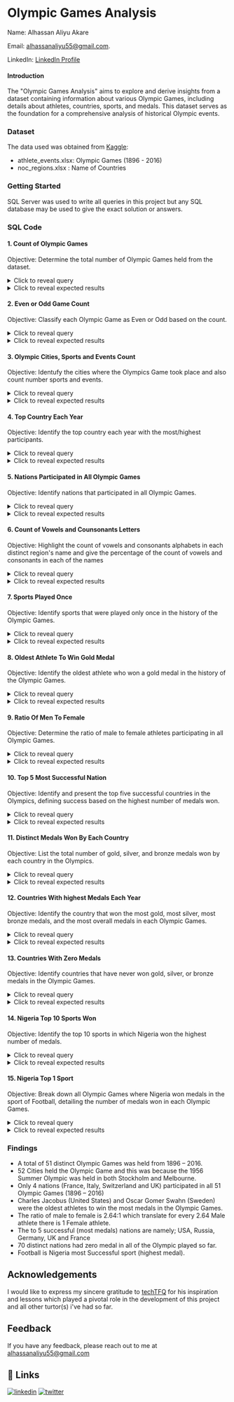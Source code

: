 
# Olympic Games Analysis
Name: Alhassan Aliyu Akare

Email: alhassanaliyu55@gmail.com.

LinkedIn: [LinkedIn Profile](https://www.linkedin.com/in/aliyu-alhassan-130482257?utm_source=share&utm_campaign=share_via&utm_content=profile&utm_medium=android_app)




#### Introduction

The "Olympic Games Analysis" aims to explore and derive insights from a dataset containing information about various Olympic Games, including details about athletes, countries, sports, and medals. This dataset serves as the foundation for a comprehensive analysis of historical Olympic events.

### Dataset
The data used was obtained from [Kaggle](https://www.kaggle.com/datasets/heesoo37/120-years-of-olympic-history-athletes-and-results):
- athlete_events.xlsx: Olympic Games (1896 - 2016)
- noc_regions.xlsx : Name of Countries

### Getting Started
SQL Server was used to write all queries in this project but any SQL database may be used to give the exact solution or answers.

### SQL Code

#### 1. Count of Olympic Games
Objective: Determine the total number of Olympic Games held from the dataset.

<details>
  <summary>Click to reveal query</summary>

```sql
select count(distinct(Games)) as Olympic_Games
	from athlete_events;
```
</details>

<details>
  <summary>Click to reveal expected results</summary>

  |Olympic_Games|
  |-------------|
  |51           |
</details>



#### 2. Even or Odd Game Count
Objective: Classify each Olympic Game as Even or Odd based on the count.

<details>
  <summary>Click to reveal query</summary>

```sql
select *,
	case 
		when (a.Game_count % 2) = 0 
			then 'Even'
				else 'Odd'
					end As Even_or_Odd
from (select distinct games as Games, count(games) as Game_Count 
	from athlete_events group by Games ) as a
	group by a.Games,a.Game_count;
```
</details>

<details>
  <summary>Click to reveal expected results</summary>

  |Games| Games_Count| Even or Odd|
  |-----|------------|------------|
  |1924 Summer	|5233	|Odd|
|1988 Winter	|2639	|Odd|
|1980 Winter	|1746	|Even|
|1906 Summer	|1733	|Odd
|2006 Winter	|4382	|Even
|1928 Summer	|4992	|Even
|1992 Summer	|12977	|Odd
|1960 Winter	|1116	|Even
|1984 Winter	|2134	|Even
|1968 Summer	|8588	|Even
|1900 Summer	|1936	|Even
|2016 Summer	|13688	|Even
|1932 Winter	|352	|Even
|1908 Summer	|3101	|Odd
|1912 Summer	|4040	|Even
|1936 Summer	|6506	|Even
|1976 Summer	|8641	|Odd
|1992 Winter	|3436	|Even
|1956 Winter	|1307	|Odd
|2008 Summer	|13602	|Even
|1984 Summer	|9454	|Even
|1964 Summer	|7702	|Even
|2014 Winter	|4891	|Odd
|1924 Winter	|460	|Even
|2004 Summer	|13443	|Odd
|2012 Summer	|12920	|Even
|1998 Winter	|3605	|Odd
|1972 Summer	|10304	|Even
|1936 Winter	|895	|Odd
|2000 Summer	|13821	|Odd
|1980 Summer	|7191	|Odd
|1988 Summer	|12037	|Odd
|1960 Summer	|8119	|Odd
|1904 Summer	|1301	|Odd
|2010 Winter	|4402	|Even
|1920 Summer	|4292	|Even
|1948 Winter	|1075	|Odd
|1948 Summer	|6405	|Odd
|1952 Summer	|8270	|Even
|1956 Summer	|5127	|Odd
|1952 Winter	|1088	|Even
|1964 Winter	|1778	|Even
|1996 Summer	|13780	|Even
|1972 Winter	|1655	|Odd
|1896 Summer	|380	|Even
|1994 Winter	|3160	|Even
|1932 Summer	|2969	|Odd
|1976 Winter	|1861	|Odd
|1968 Winter	|1891	|Odd
|2002 Winter	|4109	|Odd
|1928 Winter	|582	|Even|
</details>


#### 3. Olympic Cities, Sports and Events Count
Objective: Identufy the cities where the Olympics Game took place and also count number sports and events.

<details>
  <summary>Click to reveal query</summary>

```sql
select distinct(City), Games, count(distinct sport) as Sport, count(distinct event) as Event 
	from athlete_events group by city, games
		order by Games;
```
</details>

<details>
  <summary>Click to reveal expected results</summary>

  |City| Games|  Sports| Events|
  |-----|--------|-----|----|
 |Athina|	1896 Summer|	9|	43|
|Paris	|1900 Summer	|20	|90|
|St. Louis	|1904 Summer	|18	|95|
|Athina	|1906 Summer	|13	|74|
|London	|1908 Summer	|24|	109|
|Stockholm|	1912 Summer	|17	|107|
|Antwerpen|	1920 Summer	|25	|158|
|Paris	|1924 Summer	|20	|131|
|Chamonix|	1924 Winter	|10	|17|
|Amsterdam|	1928 Summer	|17	|122|
|Sankt Moritz|	1928 Winter	|8	|14|
|Los Angeles|	1932 Summer	|18	|131
|Lake Placid|	1932 Winter	|7	|14|
|Berlin	|1936 Summer	|24|	150|
|Garmisch-Partenkirchen	|1936 Winter|	8|	17|
|London	|1948 Summer	|20	|153|
|Sankt Moritz|	1948 Winter|	9	|22|
|Helsinki	|1952 Summer	|19	|149|
|Oslo	|1952 Winter|	8	|22|
|Stockholm	|1956 Summer	|1	|6|
|Melbourne	|1956 Summer	|18	|145|
|Cortina d'Ampezzo|	1956 Winter|	8|	24|
|Roma	|1960 Summer	|19	|150|
|Squaw Valley|	1960 Winter|	8|	27|
|Tokyo	|1964 Summer	|21	|163|
|Innsbruck	|1964 Winter	|10|	34|
|Mexico City	|1968 Summer	|20	|172|
|Grenoble	|1968 Winter	|10	|35|
|Munich	|1972 Summer	|23	|193|
|Sapporo	|1972 Winter	|10	|35|
|Montreal	|1976 Summer	|23	|198|
|Innsbruck	|1976 Winter	|10|	37|
|Moskva	|1980 Summer	|23	|203|
|Lake Placid	|1980 Winter	|10|	38|
|Los Angeles	|1984 Summer	|25|	221|
|Sarajevo	|1984 Winter	|10	|39|
|Seoul	|1988 Summer	|27|	237|
|Calgary	|1988 Winter	|10	|46|
|Barcelona	|1992 Summer	|29	|257|
|Albertville	|1992 Winter|	12|	57|
|Lillehammer	|1994 Winter|	12|	61|
|Atlanta	|1996 Summer	|31	|271|
|Nagano	|1998 Winter	|14	|68|
|Sydney	|2000 Summer	|34|	300|
|Salt Lake City|	2002 Winter	|15	|78|
|Athina	|2004 Summer	|34	|301|
|Torino	||2006 Winter	|15|	84|
|Beijing	|2008 Summer	|34|	302|
|Vancouver	|2010 Winter	|15|	86|
|London	|2012 Summer	|32	|302|
|Sochi	|2014 Winter	|15	|98|
|Rio de Janeiro	|2016 Summer	|34	|306|

</details>


#### 4. Top Country Each Year
Objective: Identify the top country each year with the most/highest participants.

<details>
  <summary>Click to reveal query</summary>

```sql
With cte as (select distinct concat(first_value(region) over (partition by games order by count(games) desc), ' - ', 
			first_value(games) over (partition by (games) order by count(games))) as Top_Country_Each_Year, Count(games) as Games
		from athlete_events as AE join noc_regions as NR on AE.NOC = NR.NOC
		where games in ('1896 Summer', '1900 Summer', '1904 Summer', '1906 Summer', '1908 Summer', '1912 Summer',
			'1920 Summer', '1924 Summer', '1924 Winter', '1928 Summer', '1928 Winter', '1932 Summer',
			'1932 Winter', '1936 Summer', '1936 Winter', '1948 Summer', '1948 Winter', '1952 Summer',
			'1952 Winter', '1956 Summer', '1956 Winter', '1960 Summer', '1960 Winter', '1964 Summer',
			'1964 Winter', '1968 Summer', '1968 Winter', '1972 Summer', '1972 Winter', '1976 Summer',
			'1976 Winter', '1980 Summer', '1980 Winter', '1984 Summer', '1984 Winter', '1988 Summer',
			'1988 Winter', '1992 Summer', '1992 Winter', '1994 Winter', '1996 Summer', '1998 Winter',
			'2000 Summer', '2002 Winter', '2004 Summer', '2006 Winter', '2008 Summer', '2008 Winter',
			'2010 Winter', '2012 Summer', '2014 Winter', '2016 Summer') 
		group by 
			region, games
		)
select 
		Top_Country_Each_Year, max(games) as Max_Games
from
		cte
	group by Top_Country_Each_Year 
	order by Top_Country_Each_Year ;
```
</details>

<details>
  <summary>Click to reveal expected results</summary>

 |Top_Country_Each_Year| Max_Games|  
  |-----|--------|
  |Australia - 2000 Summer|	788
Belgium - 1920 Summer	|518
China - 2008 Summer	|777
France - 1900 Summer|	1071
France - 1924 Summer|	636
France - 1924 Winter|	68
Germany - 1928 Winter|	51
Germany - 1936 Summer|	581
Germany - 1952 Summer|	458
Germany - 1960 Winter|	110
Germany - 1964 Winter|	144
Germany - 1968 Summer|	778
Germany - 1968 Winter|	222
Germany - 1972 Summer|	1041
Germany - 1972 Winter|	191
Germany - 1976 Summer|	859
Germany - 1976 Winter|	202
Germany - 1980 Winter|	205
Germany - 1984 Winter|	225
Germany - 1988 Summer|	918
Germany - 1988 Winter|	253
Greece - 1896 Summer|	148
Greece - 1906 Summer|	495
Italy - 1956 Winter	|93
Norway - 1952 Winter|	101
Russia - 1980 Summer|	660
Sweden - 1912 Summer|	714
Switzerland - 1948 Winter|	99
UK - 1908 Summer	|972
UK - 1948 Summer	|590
USA - 1904 Summer	|1109
USA - 1928 Summer	|426
USA - 1932 Summer	|743
USA - 1932 Winter	|70
USA - 1936 Winter	|74
USA - 1956 Summer	|443
USA - 1960 Summer	|428
USA - 1964 Summer	|492
USA - 1984 Summer	|693
USA - 1992 Summer	|734
USA - 1992 Winter	|234
USA - 1994 Winter	|237
USA - 1996 Summer	|839
USA - 1998 Winter	|284
USA - 2002 Winter	|313
USA - 2004 Summer	|726
USA - 2006 Winter	|325
USA - 2010 Winter	|341
USA - 2012 Summer	|689
USA - 2014 Winter	|367
USA - 2016 Summer	|719

</details>


#### 5. Nations Participated in All Olympic Games
Objective: Identify nations that participated in all Olympic Games.

<details>
  <summary>Click to reveal query</summary>

```sql
select 
	Region as Nation, count(distinct(games)) as Game_Played
from 
	athlete_events join noc_regions on athlete_events.noc = noc_regions.noc
group by 
	region
having count(distinct(games)) = 51;
```
</details>

<details>
  <summary>Click to reveal expected results</summary>

  |Nation|Game_Played|
  |-------------|---|
  |France	|51
Italy	|51
Switzerland	|51
UK	|51

</details>


#### 6. Count of Vowels and Counsonants Letters
Objective: Highlight the count of vowels and consonants alphabets in each distinct region's name and give the percentage of the count of vowels and consonants in each of the names

<details>
  <summary>Click to reveal query</summary>

```sql
with cte1 as
		(select distinct region, len(region) as reg_len,
		len(replace(replace(replace(replace(replace(region, 'a', ''), 'e', ''), 'i', ''), 'o', ''), 'u', '')) as Consonant_Count
		from noc_regions ),

	cte2 as
		(select region, Consonant_Count,
		reg_len - consonant_Count as Vowel_Count,
		round( 100 * (reg_len - consonant_Count) / reg_len, 2) as vowel_perc, 
		round( 100 * Consonant_Count / reg_len, 2) as Consonant_Perc
		from cte1)
	select 
		Region, concat(vowel_Count, ' (', vowel_perc, '%)') as Vowel_Count_Perc,
		concat(Consonant_Count, ' (', Consonant_Perc, '%)') as Consonant_Count_Perc
	from cte2;
```
</details>

<details>
  <summary>Click to reveal expected results</summary>

  |Region|Vowel_Count_Perc|Consonant_Count_Perc|
  |-------------|--|--|
  |Afghanistan	|4 (36%)|	7 (63%)
Albania	|4 (57%)	|3 (42%)
Algeria	|4 (57%)	|3 (42%)
American Samoa	|7 (50%)	|7 (50%)
Andorra	|3 (42%)	|4 (57%)
Angola	|3 (50%)	|3 (50%)
Antigua	|4 (57%)	|3 (42%)
Argentina|	4 (44%)	|5 (55%)
Armenia	|4 (57%)	|3 (42%)
Aruba	|3 (60%)	|2 (40%)
Australia|	5 (55%)	|4 (44%)
Austria	|4 (57%)	|3 (42%)
Azerbaijan|	5 (50%)	|5 (50%)
Bahamas|	3 (42%)	|4 (57%)
Bahrain	|3 (42%)	|4 (57%)
Bangladesh|	3 (30%)	|7 (70%)
Barbados	|3 (37%)	|5 (62%)
Belarus	|3 (42%)	|4 (57%)
Belgium	|3 (42%)	|4 (57%)
Belize	|3 (50%)	|3 (50%)
Benin	|2 (40%)	|3 (60%)
Bermuda	|3 (42%)	|4 (57%)
Bhutan	|2 (33%)	|4 (66%)
Boliva	|3 (50%)	|3 (50%)
Bosnia and Herzegovina	|9 (40%)|	13 (59%)
Botswana|	3 (37%)	|5 (62%)
Brazil	|2 (33%)	|4 (66%)
Brunei	|3 (50%)	|3 (50%)
Bulgaria	|4 (50%)	|4 (50%)
Burkina Faso	|5 (41%)|	7 (58%)
Burundi	|3 (42%)|	4 (57%)
Cambodia|	4 (50%)|	4 (50%)
Cameroon|	4 (50%)	|4 (50%)
Canada	|3 (50%)	|3 (50%)
Cape Verde	|4 (40%)|	6 (60%)
Cayman Islands	|4 (28%)	|10 (71%)
Central African Republic|	8 (33%)	|16 (66%)
Chad	|1 (25%)	|3 (75%)
Chile	|2 (40%)	|3 (60%)
China	|2 (40%)	|3 (60%)
Colombia|	4 (50%)	|4 (50%)
Comoros	|3 (42%)	|4 (57%)
Cook Islands|	4 (33%)	|8 (66%)
Costa Rica	|4 (40%)	|6 (60%)
Croatia|	4 (57%)	|3 (42%)
Cuba|	2 (50%)	|2 (50%)
Curacao|	4 (57%)	|3 (42%)
Cyprus|	1 (16%)	|5 (83%)
Czech Republic|	4 (28%)	|10 (71%)
Democratic Republic of the Congo|	11 (34%)	|21 (65%)
Denmark	|2 (28%)	|5 (71%)
Djibouti|	4 (50%)	|4 (50%)
Dominica|	4 (50%)|	4 (50%)
Dominican Republic|	7 (38%)|	11 (61%)
Ecuador|	4 (57%)|	3 (42%)
Egypt	|1 (20%)|	4 (80%)
El Salvador|	4 (36%)	|7 (63%)
Equatorial Guinea|	10 (58%)|	7 (41%)
Eritrea |4 (57%)	|3 (42%)
Estonia	|4 (57%)	|3 (42%)
Ethiopia|	5 (62%)|	3 (37%)
Fiji	|2 (50%)	|2 (50%)
Finland	|2 (28%)	|5 (71%)
France	|2 (33%)	|4 (66%)
Gabon	|2 (40%)	|3 (60%)
Gambia	|3 (50%)	|3 (50%)
Georgia	|4 (57%)	|3 (42%)
Germany	|2 (28%)	|5 (71%)
Ghana	|2 (40%)	|3 (60%)
Greece	|3 (50%)	|3 (50%)
Grenada	|3 (42%)	|4 (57%)
Guam	|2 (50%)	|2 (50%)
Guatemala|	5 (55%)|	4 (44%)
Guinea	|4 (66%)	|2 (33%)
Guinea-Bissau	|7 (53%)	|6 (46%)
Guyana	|3 (50%)	|3 (50%)
Haiti	|3 (60%)	|2 (40%)
Honduras|	3 (37%)	|5 (62%)
Hungary	|2 (28%)	|5 (71%)
Iceland	|3 (42%)	|4 (57%)
India	|3 (60%)	|2 (40%)
Individual Olympic Athletes	|10 (37%)|	17 (62%)
Indonesia|	5 (55%)	|4 (44%)
Iran	|2 (50%)	|2 (50%)
Iraq	|2 (50%)	|2 (50%)
Ireland	|3 (42%)	|4 (57%)
Israel	|3 (50%)	|3 (50%)
Italy	|2 (40%)	|3 (60%)
Ivory Coast|	4 (36%)|	7 (63%)
Jamaica	|4 (57%)	|3 (42%)
Japan	|2 (40%)	|3 (60%)
Jordan	|2 (33%)	|4 (66%)
Kazakhstan|	3 (30%)	|7 (70%)
Kenya	|2 (40%)	|3 (60%)
Kiribati|	4 (50%)	|4 (50%)
Kosovo|	3 (50%)	|3 (50%)
Kuwait|	3 (50%)	|3 (50%)
Kyrgyzstan	|1 (10%)	|9 (90%)
Laos	|2 (50%)|	2 (50%)
Latvia	|3 (50%)|	3 (50%)
Lebanon	|3 (42%)|	4 (57%)
Lesotho	|3 (42%)|	4 (57%)
Liberia	|4 (57%)|	3 (42%)
Libya	|2 (40%)|	3 (60%)
Liechtenstein	|5 (38%)	|8 (61%)
Lithuania|	5 (55%)	|4 (44%)
Luxembourg|	4 (40%)	|6 (60%)
Macedonia	|5 (55%)|	4 (44%)
Madagascar	|4 (40%)|	6 (60%)
Malawi	|3 (50%)	|3 (50%)
Malaysia|	4 (50%)	|4 (50%)
Maldives|	3 (37%)	|5 (62%)
Mali	|2 (50%)	|2 (50%)
Malta	|2 (40%)	|3 (60%)
Marshall Islands	|4 (25%)	|12 (75%)
Mauritania|	6 (60%)	|4 (40%)
Mauritius	|5 (55%)	|4 (44%)
Mexico	|3 (50%)	|3 (50%)
Micronesia	|5 (50%)	|5 (50%)
Moldova	|3 (42%)	|4 (57%)
Monaco	|3 (50%)	|3 (50%)
Mongolia	|4 (50%)	|4 (50%)
Montenegro|	4 (40%)	|6 (60%)
Morocco	|3 (42%)	|4 (57%)
Mozambique	|5 (50%)	|5 (50%)
Myanmar	|2 (28%)	|5 (71%)
NA	|1 (50%)	|1 (50%)
Namibia|	4 (57%)	|3 (42%)
Nauru|	3 (60%)	|2 (40%)
Nepal|	2 (40%)|	3 (60%)
Netherlands	|3 (27%)	|8 (72%)
New Zealand	|4 (36%)	|7 (63%)
Nicaragua	|5 (55%)	|4 (44%)
Niger	|2 (40%)	|3 (60%)
Nigeria	|4 (57%)	|3 (42%)
North Korea	|4 (36%)	|7 (63%)
Norway	|2 (33%)	|4 (66%)
Oman	|2 (50%)	|2 (50%)
Pakistan|	3 (37%)	|5 (62%)
Palau	|3 (60%)	|2 (40%)
Palestine	|4 (44%)|	5 (55%)
Panama	|3 (50%)	|3 (50%)
Papua New Guinea	|8 (50%)|	8 (50%)
Paraguay|	4 (50%)|	4 (50%)
Peru|	2 (50%)	|2 (50%)
Philippines	|4 (36%)	|7 (63%)
Poland	|2 (33%)	|4 (66%)
Portugal	|3 (37%)	|5 (62%)
Puerto Rico|	5 (45%)|	6 (54%)
Qatar	|2 (40%)	|3 (60%)
Republic of Congo|	6 (35%)|	11 (64%)
Romania	|4 (57%)|	3 (42%)
Russia	|3 (50%)|	3 (50%)
Rwanda	|2 (33%)|	4 (66%)
Saint Kitts	|3 (27%)	|8 (72%)
Saint Lucia	|5 (45%)	|6 (54%)
Saint Vincent	|4 (30%)|	9 (69%)
Samoa	|3 (60%)|	2 (40%)
San Marino	|4 (40%)	|6 (60%)
Sao Tome and Principe	|8 (38%)|	13 (61%)
Saudi Arabia	|7 (58%)	|5 (41%)
Senegal	|3 (42%)	|4 (57%)
Serbia	|3 (50%)	|3 (50%)
Seychelles	|3 (30%)|	7 (70%)
Sierra Leone	|6 (50%)|	6 (50%)
Singapore|	4 (44%)	|5 (55%)
Slovakia|	4 (50%)	|4 (50%)
Slovenia|	4 (50%)	|4 (50%)
Solomon Islands|	5 (33%)|	10 (66%)
Somalia	|4 (57%)	|3 (42%)
South Africa|	5 (41%)	|7 (58%)
South Korea	|5 (45%)	|6 (54%)
South Sudan	|4 (36%)	|7 (63%)
Spain	|2 (40%)	|3 (60%)
Sri Lanka|	3 (33%)	|6 (66%)
Sudan	|2 (40%)	|3 (60%)
Suriname|	4 (50%)	|4 (50%)
Swaziland|	3 (33%)	|6 (66%)
Sweden	|2 (33%)	|4 (66%)
Switzerland	|3 (27%)|	8 (72%)
Syria	|2 (40%)	|3 (60%)
Taiwan	|3 (50%)	|3 (50%)
Tajikistan	|4 (40%)	|6 (60%)
Tanzania	|4 (50%)	|4 (50%)
Thailand	|3 (37%)	|5 (62%)
Timor-Leste	|4 (36%)	|7 (63%)
Togo	|2 (50%)	|2 (50%)
Tonga	|2 (40%)	|3 (60%)
Trinidad	|3 (37%)	|5 (62%)
Tunisia	|4 (57%)|	3 (42%)
Turkey	|2 (33%)	|4 (66%)
Turkmenistan	|4 (33%)|	8 (66%)
Uganda|	3 (50%)	|3 (50%)
UK|	1 (50%)	|1 (50%)
Ukraine	|4 (57%)|	3 (42%)
United Arab Emirates|	9 (45%)|	11 (55%)
Uruguay|	4 (57%)	|3 (42%)
USA	|2 (66%)|	1 (33%)
Uzbekistan|	4 (40%)	|6 (60%)
Vanuatu|	4 (57%)	|3 (42%)
Venezuela|	5 (55%)|	4 (44%)
Vietnam|	3 (42%)	|4 (57%)
Virgin Islands, British	|6 (26%)	|17 (73%)
Virgin Islands, US| 5 (27%)	|13 (72%)
Yemen	|2 (40%)	|3 (60%)
Zambia	|3 (50%)	|3 (50%)
Zimbabwe	|3 (37%)	|5 (62%)

</details>



#### 7. Sports Played Once
Objective: Identify sports that were played only once in the history of the Olympic Games.

<details>
  <summary>Click to reveal query</summary>

```sql
 with cte1 as(
		select distinct (games), sport from athlete_events),
	cte2 as (select Sport, count(1) as No_of_Sports from cte1 group by sport)
select c2.Sport, c1.Games, No_of_Sports
		from cte2 as c2 join cte1 as c1 on c2.Sport = c1.Sport
		where No_of_Sports = 1
		order by Sport;
```
</details>

<details>
  <summary>Click to reveal expected results</summary>

  |Sport| Games| No_of_Sports|
  |-------------|-|-|
  |Aeronautics	|1936 Summer|	1
Basque Pelota	|1900 Summer|	1
Cricket	|1900 Summer	|1
Croquet	|1900 Summer	|1
Jeu De Paume|	1908 Summer	|1
Military Ski Patrol|	1924 Winter|	1
Motorboating	|1908 Summer	|1
Racquets|	1908 Summer	|1
Roque	|1904 Summer	|1
Rugby Sevens|	2016 Summer	|1

</details>


#### 8. Oldest Athlete To Win Gold Medal
Objective: Identify the oldest athlete who won a gold medal in the history of the Olympic Games.

<details>
  <summary>Click to reveal query</summary>

```sql
with cte as (select
	Name, Sex, Age, Team, Games, Medal, rank() over (order by age desc) as Rnk
from 
	athlete_events ae join noc_regions nr on ae.noc = nr.noc
where Medal = 'Gold')
select * from cte where RNK = 1;
```
</details>

<details>
  <summary>Click to reveal expected results</summary>

  |Name	|Sex	|Age	|Team	|Games	|Medal	|Rnk
  |-------------|-|-|-|-|-|-|
  |Charles Jacobus	|M	|64	|United States	|1904 Summer|	Gold	|1
Oscar Gomer Swahn|	M|	64	|Sweden	|1912 Summer	|Gold	|1

</details>


#### 9. Ratio Of Men To Female
Objective: Determine the ratio of male to female athletes participating in all Olympic Games.

<details>
  <summary>Click to reveal query</summary>

```sql
with cte as(
		select sum(case when sex = 'M' then 1 else 0 end) as Male, sum(case when sex = 'F' then 1 else 0 end) as Female
		from athlete_events ),
	cte1 as
		(select cast(male as int) as M, cast(Female as float) as F from cte)
select concat('1:', round(M/F, 2)) as Ratio from cte1;
```
</details>

<details>
  <summary>Click to reveal expected results</summary>

  |Ratio|
  |-------------|
  |1:2.64 |

</details>


#### 10. Top 5 Most Successful Nation
Objective: Identify and present the top five successful countries in the Olympics, defining success based on the highest number of medals won.

<details>
  <summary>Click to reveal query</summary>

```sql
 with cte1 as (select region as Countries, count(1) Medals
		from athlete_events ae inner join noc_regions nr on ae.NOC =nr.NOC
		where not medal like '%NA%'
		group by region),
	cte2 as (select *, rank() over (order by Medals desc) as RNK from cte1)
select cte2.*
		from cte2
		where RNK <= 5;
```
</details>

<details>
  <summary>Click to reveal expected results</summary>

  |Countries|Medals|RNK|
  |-------------|-|-|
  |USA	|5637|	1
Russia	|3947	|2
Germany	|3756	|3
UK	|2068	|4
France	|1777|	5

</details>


#### 11. Distinct Medals Won By Each Country
Objective: List the total number of gold, silver, and bronze medals won by each country in the Olympics.
<details>
  <summary>Click to reveal query</summary>

```sql
select * 
	from (select region as Country, medal 
	from athlete_events ae inner join noc_regions nc on ae.noc = nc.noc
	where medal <> 'NA') as medals_table
pivot (
	count(medal) for medal in (Bronze, Gold, Silver)) as pivot_table
	order by bronze desc, gold desc, silver desc;
```
</details>

<details>
  <summary>Click to reveal expected results</summary>

  |Country	|Bronze|	Gold	|Silver|
  |-------------|-|-|-|
  |USA|	1358|	2638|	1641
Germany|	1260	|1301	|1195
Russia|	1178	|1599	|1170
France|	666	|501	|610
UK	|651|	678	|739
Sweden|	535	|479	|522
Italy	|531|575	|531
Australia|	522	|368|	459
Canada	|451	|463	|438
Finland|	432	|198	|270
Netherlands	|413	|287|	340
Hungary	|371	|432	|332
Japan	|357	|247	|309
Norway	|294	|378	|361
China	|293	|351	|349
Romania	|292	|161	|200
Switzerland	|268	|175|	248
Czech Republic|	259	|123	|262
Poland	|253	|117|	195
Brazil	|191	|109	|175
South Korea|	185	|221|	232
Denmark	|177	|179|	241
Belgium	|173	|98	|197
Serbia	|160	|157|	222
Austria	|156	|108|	186
Bulgaria|	144	|54	|144
Spain	|136	|110	|243
Cuba	|116	|164	|129
Ukraine	|100	|47	|52
Argentina|	91	|91|	92
Greece	|84	|62	|109
New Zealand|	82|	90|	56
Belarus	|71	|24	|44
Mexico	|54	|30	|26
South Africa|	52	|32	|47
Lithuania	|48	|6	|7
Nigeria	|46	|23	|30
Jamaica	|44	|38	|75
India	|40	|138|	19
Croatia	|37	|58	|54
North Korea	|35	|16|	16
Pakistan|	34	|42	|45
Kazakhstan	|32	|20	|25
Kenya	|31	|34	|41
Uruguay	|30	|31	|2
Iran	|29	|18	|21
Turkey	|28	|40	|27
Slovenia	|27	|8|	13
Portugal	|26	|4|	11
Estonia	|25	|13	|12
Azerbaijan|	25	|7	|12
Ethiopia|	22	|22	|9
Trinidad|	22	|7	|8
Ghana	|22	|0	|1
Chile	|20	|3	|9
Georgia	|18	|8	|6
Taiwan	|18	|3	|28
Uzbekistan|	17	|10	|7
Bahamas	|15	|14	|11
Colombia|	14	|5	|9
Mongolia|	14	|2	|10
Slovakia|	13	|15	|19
Indonesia|	13	|11	|17
Ireland	|13	|9	|13
Thailand|	13	|9	|8
Latvia	|13	|3	|19
Egypt	|12	|7	|8
Morocco	|12	|6	|5
Venezuela|	10	|2|	3
Armenia	|9	|2	|5
Algeria	|8	|5|	4
Tunisia	|7	|3|	3
Israel	|7	|1|	1
Philippines	|7|	0	|3
Puerto Rico	|6	|1	|2
Liechtenstein|	5|	2|	2
Haiti	|5	|1	|1
Malaysia	|5	|0|	11
Moldova	|5	|0	|3
Saudi Arabia|	5|	0	|1
Qatar|	4	|0|	1
Individual Olympic Athletes	|3	|1|	1
Dominican Republic	|2	|3	|2
Uganda	|2	|2	|3
Syria	|2	|1	|2
Tajikistan|	2	|1|	1
Costa Rica	|2|	1	|1
Panama	|2	|1|	0
Iceland	|2	|0	|15
Lebanon	|2	|0	|2
Kyrgyzstan|	2|	0|	1
Kuwait	|2	|0	|0
Afghanistan|	2	|0|	0
Cameroon	|1	|20	|1
Zimbabwe	|1	|17	|4
Bahrain|	1	|1	|1
Ivory Coast|	1|	1|	1
United Arab Emirates	|1	|1	|0
Suriname	|1	|1	|0
Mozambique	|1|	1|	0
Niger	|1	|0	|1
Zambia	|1|	0|	1|
Togo	|1|	0|	0|
Macedonia|	1|	0|	0
Monaco	|1|	0|	0|
Mauritius|	1|	0|	0
Guyana	|1|	0|	0|
Iraq	|1|	0|	0|
Barbados|	1|	0|	0
Bermuda	|1|	0|	0
Djibouti|	1	|0|	0
Eritrea	|1|	0	|0
Fiji	|0|	13|	0
Luxembourg	|0	|4	|4
Peru	|0	|1|	14
Vietnam	|0	|1|	3
Grenada	|0	|1|	1
Ecuador	|0	|1|	1
Burundi	|0	|1|	1
Jordan	|0	|1|	0
Kosovo	|0	|1|	0
Nepal	|0	|1	|0
Paraguay	|0|	0|	17
Montenegro|	0|	0|	14
Namibia	|0	|0|	4
Sri Lanka|	0|	0|	2
Tanzania|	0|	0|	2
Tonga	|0|	0|	1|
Virgin Islands, US	|0|	0|	1
Sudan	|0	|0	|1
Senegal	|0	|0	|1
Guatemala|	0|	0|	1
Botswana|	0|	0|	1
Curacao	|0	|0	|1
Cyprus	|0	|0	|1
Gabon	|0	|0|	1

</details>

#### 12. Countries With highest Medals Each Year
Objective: Identify the country that won the most gold, most silver, most bronze medals, and the most overall medals in each Olympic Games.

<details>
  <summary>Click to reveal query</summary>

```sql
with cte1 as
		(select distinct (games) as Game, region as Country,
		sum(case when medal = 'bronze' then 1 else 0 end) as Bronze,
		sum(case when medal = 'gold' then 1 else 0 end) as Gold,
		sum(case when medal = 'silver' then 1 else 0 end) as Silver,
		sum(case when medal <> 'NA' then 1 else 0 end) as Medals
		from athlete_events ae inner join noc_regions nc on ae.noc = nc.noc
		group by  Games, region)
select distinct(Game),
		concat (first_value(country) over (partition by game order by bronze desc), ' - ', first_value(bronze) over (partition by game order by bronze desc)) as Max_Bronze,
		concat(first_value(country) over (partition by game order by gold desc), ' - ', first_value(gold) over (partition by game order by gold desc)) as Max_Gold,
		concat(first_value(country) over (partition by game order by silver desc), ' - ', first_value(silver) over (partition by game order by silver desc)) as Max_Silver, 
		concat(first_value(country) over (partition by game order by Medals desc), ' - ', first_value(Medals) over (partition by game order by Medals desc)) as Max_Medals 
		from cte1
;
```
</details>

<details>
  <summary>Click to reveal expected results</summary>

  |Game	|Max_Bronze	|Max_Gold	|Max_Silver	|Max_Medals|
  |-------------|-|-|-|-|
  |
1896 Summer	|Greece - 20|	Germany - 25|	Greece - 18	|Greece - 48
1900 Summer	|France - 82	|UK - 59	|France - 101	|France - 235
1904 Summer	|USA - 125	|USA - 128|	USA - 141	|USA - 394
1906 Summer	|Greece - 30	|Greece - 24	|Greece - 48	|Greece - 102
1908 Summer	|UK - 90	|UK - 147	|UK - 131	|UK - 368
1912 Summer|	UK - 59	|Sweden - 103	|UK - 64	|Sweden - 190
1920 Summer	|Belgium - 66	|USA - 111	|France - 71	|USA - 194
1924 Summer	|USA - 49	|USA - 97	|France - 51	|USA - 182
1924 Winter|	UK - 11|	UK - 16	|USA - 10|	UK - 31
1928 Summer	|Germany - 41	|USA - 47	|Netherlands - 29	|USA - 88
1928 Winter|	Switzerland - 12	|Canada - 12	|Sweden - 13	|Sweden - 16
1932 Summer|	USA - 61|	USA - 81	|USA - 47	|USA - 189
1932 Winter|	Germany - 14	|Canada - 14|	USA - 21	|USA - 34
1936 Summer	|Germany - 61	|Germany - 93	|Germany - 70	|Germany - 224
1936 Winter	|USA - 14|	UK - 12	|Canada - 13	|Norway - 18
1948 Summer|	USA - 35	|USA - 87|	UK - 42	|USA - 152
1948 Winter	|Switzerland - 19	|Canada - 13|	Czech Republic - 17|	Switzerland - 28
1952 Summer	|Hungary - 32|	USA - 83	|Russia - 62	|USA - 134
1952 Winter	|Sweden - 23	|Canada - 16	|USA - 25	|USA - 30
1956 Summer|	Russia - 55	|Russia - 68	|Russia - 46	|Russia - 169
1956 Winter|	Canada - 18|	Russia - 26|	USA - 19	|Russia - 37
1960 Summer	|Russia - 45	|USA - 81	|Russia - 63	|Russia - 169
1960 Winter|	Russia - 28|	USA - 19	|Canada - 17	|Russia - 42
1964 Summer|	Russia - 51|	USA - 95	|Russia - 63	|Russia - 174
1964 Winter	|Czech Republic - 17	|Russia - 30|	Sweden - 21|	Russia - 47
1968 Summer	|Russia - 64	|USA - 99	|Russia - 63|	Russia - 192
1968 Winter	|Canada - 18	|Russia - 26	|Czech Republic - 19|	Russia - 37
1972 Summer|	Germany - 96	|Russia - 107	|Germany - 83	|Germany - 253
1972 Winter	|Czech Republic - 19|	Russia - 36|	USA - 18	|Russia - 45
1976 Summer	|Russia - 77|	Germany - 123|	Russia - 95	|Russia - 286
1976 Winter	|Germany - 37	|Russia - 38	|Czech Republic - 19	|Germany - 64
1980 Summer	|Russia - 126	|Russia - 187|	Russia - 129	|Russia - 442
1980 Winter	|Sweden - 20	|USA - 24	|Russia - 29	|Russia - 54
1984 Summer|	Germany - 53|	USA - 186	|USA - 116	|USA - 352
1984 Winter	|Sweden - 21	|Russia - 29	|Czech Republic - 24	|Russia - 56
1988 Summer	|Russia - 99|	Russia - 134|	Germany - 91|	Russia - 300
1988 Winter|	Sweden - 23|	Russia - 40|	Germany - 22	|Russia - 66
1992 Summer	|USA - 85	|Russia - 92	|Russia - 61|	USA - 224
1992 Winter|	Czech Republic - 27	|Russia - 35|	Canada - 28|	Russia - 59
1994 Winter	|Finland - 29	|Sweden - 23	|Canada - 29	|Germany - 40
1996 Summer|	Australia - 84|	USA - 159	|China - 70|	USA - 259
1998 Winter|	Finland - 49|	USA - 25	|Russia - 32	|Finland - 58
2000 Summer	|Germany - 64|	USA - 130|	Australia - 69|	USA - 242
2002 Winter	|Russia - 27	|Canada - 52|	USA - 58|	USA - 84
2004 Summer	|Russia - 95	|USA - 117|	Australia - 77	|USA - 263
2006 Winter|	USA - 32	|Sweden - 35|	Finland - 34	|Canada - 69
2008 Summer|	USA - 80	|USA - 127	|USA - 110|	USA - 317
2010 Winter	|Finland - 46	|Canada - 67	|USA - 63	|USA - 97
2012 Summer	|Australia - 59|	USA - 145	|USA - 57	|USA - 248
2014 Winter|	Finland - 24	|Canada - 59	|Sweden - 32|	Canada - 86
2016 Summer	|USA - 71	|USA - 139	|UK - 55	|USA - 264

</details>


#### 13. Countries With Zero Medals
Objective: Identify countries that have never won gold, silver, or bronze medals in the Olympic Games.

<details>
  <summary>Click to reveal query</summary>

```sql
with cte1 as (
		select distinct(region) as Country,
		sum(case when medal = 'bronze' then 1 else 0 end) as Bronze,
		sum(case when medal = 'Gold' then 1 else 0 end) as Gold, 
		sum( case when medal = 'Silver' then 1 else 0 end) as Silver
		from athlete_events ae inner join noc_regions nc on ae.noc = nc.noc
		group by region)
select C1.* 
		from cte1 as c1
		where gold = 0 and silver = 0 and bronze = 0 ;
```
</details>

<details>
  <summary>Click to reveal expected results</summary>

  |Country|	Bronze|	Gold	|Silver|
  |-------------|-|-|-|
  |
Albania	|0	|0	|0
American Samoa	|0|	0|	0
Andorra	|0	|0	|0
Angola	|0	|0	|0
Antigua	|0	|0|	0
Aruba	|0	|0|	0
Bangladesh|	0|	0|	0
Belize	|0	|0|	0
Benin	|0	|0	|0
Bhutan	|0	|0	|0
Boliva	|0	|0	|0
Bosnia and Herzegovina	|0	|0|	0
Brunei	|0	|0	|0
Burkina Faso|	0|	0|	0
Cambodia	|0	|0|	0
Cape Verde	|0	|0|	0
Cayman Islands|	0|	0|	0
Central African Republic|	0	|0	|0
Chad	|0|	0|	0
Comoros	|0	|0|	0|
Cook Islands	|0|	0|	0
Democratic Republic of the Congo|	0|	0|	0
Dominica	|0	|0|	0
El Salvador	|0	|0	|0
Equatorial Guinea|	0|	0|	0
Gambia	|0	|0|	0
Guam	|0	|0|	0
Guinea	|0	|0|	0
Guinea-Bissau|	0|	0|	0
Honduras	|0	|0|	0
Kiribati	|0|	0|	0
Laos	|0	|0|	0
Lesotho	|0	|0|	0
Liberia	|0	|0|	0
Libya	|0	|0|	0
Madagascar|	0|	0|	0
Malawi	|0	|0|	0
Maldives|	0	|0|	0
Mali	|0	|0|	0
Malta	|0	|0	|0
Marshall Islands|	0|	0|	0
Mauritania	|0	|0|	0
Micronesia	|0|	0|	0
Myanmar	|0	|0|	0
NA	|0	|0	|0
Nauru	|0	|0	|0
Nicaragua	|0|	0|	0
Oman	|0	|0|	0
Palau	|0	|0	|0
Palestine	|0	|0|	0
Papua New Guinea|	0	|0|	0
Republic of Congo|	0|	0|	0
Rwanda	|0	|0	|0
Saint Kitts	|0|	0|	0
Saint Lucia	|0	|0	|0
Saint Vincent	|0	|0|	0
Samoa	|0	|0	|0
San Marino|	0|	0	|0
Sao Tome and Principe|	0|	0|	0
Seychelles	|0	|0	|0
Sierra Leone|	0	|0|	0
Solomon Islands	|0	|0|	0
Somalia	|0|	0	|0
South Sudan	|0	|0|	0
Swaziland	|0|	0|	0
Timor-Leste	|0	|0|	0
Turkmenistan	|0	|0|	0
Vanuatu	|0	|0	|0
Virgin Islands, British|	0	|0	|0
Yemen	|0	|0|	0

</details>


#### 14. Nigeria Top 10 Sports Won
Objective: Identify the top 10 sports in which Nigeria won the highest number of medals.

<details>
  <summary>Click to reveal query</summary>

```sql
with cte1 as (
		select Sport, count(medal) as Highest_Medal
		from athlete_events ae inner join noc_regions nc on ae.noc = nc.noc
		where region = 'Nigeria' and Medal <> 'NA'
		group by sport)
select top 10 *
		from cte1
		order by Highest_medal desc;
```
</details>

<details>
  <summary>Click to reveal expected results</summary>

  |Sport	| Highest_Medal|
  |-------------|-|
  |
Football	|50
Athletics	|41
Boxing	|6
Weightlifting|	1
Taekwondo	|1

</details>


#### 15. Nigeria Top 1 Sport
Objective: Break down all Olympic Games where Nigeria won medals in the sport of Football, detailing the number of medals won in each Olympic Games.

<details>
  <summary>Click to reveal query</summary>

```sql
select 
	region as Country, games, sport, count (medal) As Medals
from 
	athlete_events ae inner join noc_regions nc on ae.noc = nc.noc
where 
	region = 'Nigeria' and sport = 'Football' and medal <> 'NA'
group by 
	region, games, sport
order by 
	medals desc;
```
</details>

<details>
  <summary>Click to reveal expected results</summary>

  |Country	|games|	sport|	Medals|
  |-------------|-|-|-|
  |
Nigeria|	2016 Summer	|Football	|18
Nigeria	|1996 Summer	|Football	|16
Nigeria	|2008 Summer	|Football	|16
</details>


### Findings
- 	A total of 51 distinct Olympic Games was held from 1896 – 2016.
-	52 Cities held the Olympic Game and this was because the 1956 Summer Olympic was held in both Stockholm and Melbourne.
-	Only 4 nations (France, Italy, Switzerland and UK) participated in all 51 Olympic Games (1896 – 2016)
-	Charles Jacobus (United States) and Oscar Gomer Swahn (Sweden) were the oldest athletes to win the most medals in the Olympic Games.
-	The ratio of male to female is 2.64:1 which translate for every 2.64 Male athlete there is 1 Female athlete.
-	 The to 5 successful (most medals) nations are namely; USA, Russia, Germany, UK and France
-	70 distinct nations had zero medal in all of the Olympic played so far.
-	Football is Nigeria most Successful sport (highest medal).

## Acknowledgements
I would like to express my sincere gratitude to [techTFQ](https://techtfq.com/blog/practice-writing-sql-queries-using-real-dataset) for his inspiration and lessons which played a pivotal role in the development of this project and all other turtor(s) i've had so far.

 


## Feedback

If you have any feedback, please reach out to me at alhassanaliyu55@gmail.com


## 🔗 Links
[![linkedin](https://img.shields.io/badge/linkedin-0A66C2?style=for-the-badge&logo=linkedin&logoColor=white)](https://www.linkedin.com/in/aliyu-alhassan-130482257?utm_source=share&utm_campaign=share_via&utm_content=profile&utm_medium=android_app)
[![twitter](https://img.shields.io/badge/twitter-1DA1F2?style=for-the-badge&logo=twitter&logoColor=white)](https://x.com/RealAlee_Hassan?t=wbsIf-I-uSLLYV2IOKG8Dg&s=09)

